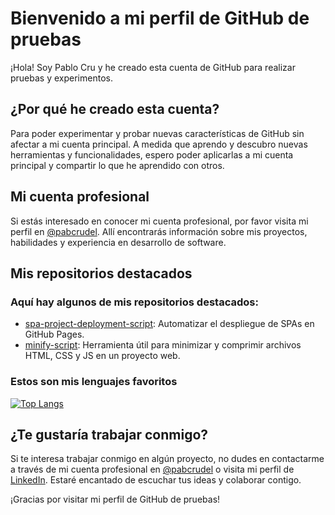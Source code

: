 # Bienvenido a mi perfil de GitHub de pruebas

¡Hola! Soy Pablo Cru y he creado esta cuenta de GitHub para realizar pruebas y experimentos.

## ¿Por qué he creado esta cuenta?

Para poder experimentar y probar nuevas características de GitHub sin afectar a mi cuenta principal. A medida que aprendo y descubro nuevas herramientas y funcionalidades, espero poder aplicarlas a mi cuenta principal y compartir lo que he aprendido con otros.

## Mi cuenta profesional

Si estás interesado en conocer mi cuenta profesional, por favor visita mi perfil en [@pabcrudel](https://github.com/pabcrudel). Allí encontrarás información sobre mis proyectos, habilidades y experiencia en desarrollo de software.

## Mis repositorios destacados

### Aquí hay algunos de mis repositorios destacados:

- [spa-project-deployment-script](https://github.com/pabcrudel/spa-project-deployment-script): Automatizar el despliegue de SPAs en GitHub Pages.
- [minify-script](https://github.com/pabcrudel/minify-script): Herramienta útil para minimizar y comprimir archivos HTML, CSS y JS en un proyecto web.

### Estos son mis lenguajes favoritos

[![Top Langs](https://github-readme-stats.vercel.app/api/top-langs/?username=pabcrudel&layout=compact&langs_count=10&hide_title=true)](https://github.com/pabcrudel?tab=repositories)

## ¿Te gustaría trabajar conmigo?

Si te interesa trabajar conmigo en algún proyecto, no dudes en contactarme a través de mi cuenta profesional en [@pabcrudel](https://github.com/pabcrudel) o visita mi perfil de [LinkedIn](https://www.linkedin.com/in/pablocrudelhom/). Estaré encantado de escuchar tus ideas y colaborar contigo.

¡Gracias por visitar mi perfil de GitHub de pruebas!

